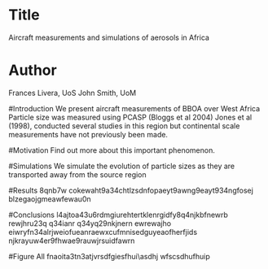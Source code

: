 # Title 

Aircraft measurements and simulations of aerosols in Africa

# Author
Frances Livera, UoS
John Smith, UoM


#Introduction
We present aircraft measurements of BBOA over West Africa
Particle size was measured using PCASP (Bloggs et al 2004)
Jones et al (1998), conducted several studies in this region but continental scale measurements have not previously been made.


#Motivation
Find out more about this important phenomenon.

#Simulations
We simulate the evolution of particle sizes as they are transported away from the source region 

#Results
8qnb7w cokewaht9a34chtlzsdnfopaeyt9awng9eayt934ngfosej
blzegaojgmeawfewau0n

#Conclusions
l4ajtoa43u6rdmgiurehtertklenrgidfy8q4njkbfnewrb rewjhru23q q34ianr q34yq29nkjnern ewrewajho eiwryfn34alrjweiofueanraewxcufmnisedguyeaofherfjids njkrayuw4er9fhwae9rauwjrsuidfawrn

#Figure
All fnaoita3tn3atjvrsdfgiesfhui\asdhj wfscsdhufhuip

